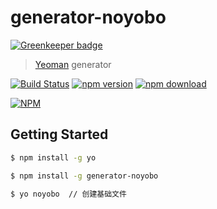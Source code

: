# generator-noyobo 

[![Greenkeeper badge](https://badges.greenkeeper.io/noyobo/generator-noyobo.svg)](https://greenkeeper.io/)

> [Yeoman](http://yeoman.io) generator

[![Build Status](https://secure.travis-ci.org/noyobo/generator-noyobo.png?branch=master)](https://travis-ci.org/noyobo/generator-noyobo)
[![npm version](http://img.shields.io/npm/v/generator-noyobo.svg)](https://www.npmjs.org/package/generator-noyobo)
[![npm download](http://img.shields.io/npm/dm/generator-noyobo.svg)](https://www.npmjs.org/package/generator-noyobo)

[![NPM](https://nodei.co/npm/generator-noyobo.png?downloads=true&downloadRank=true&stars=true)](https://nodei.co/npm/generator-noyobo/)


## Getting Started

```bash
$ npm install -g yo
```

```bash
$ npm install -g generator-noyobo
```

```bash
$ yo noyobo  // 创建基础文件
```
